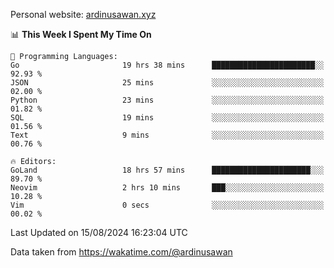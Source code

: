 Personal website: [ardinusawan.xyz](https://ardinusawan.xyz)

<!--START_SECTION:waka-->
📊 **This Week I Spent My Time On** 

```text
💬 Programming Languages: 
Go                       19 hrs 38 mins      ███████████████████████░░   92.93 % 
JSON                     25 mins             ░░░░░░░░░░░░░░░░░░░░░░░░░   02.00 % 
Python                   23 mins             ░░░░░░░░░░░░░░░░░░░░░░░░░   01.82 % 
SQL                      19 mins             ░░░░░░░░░░░░░░░░░░░░░░░░░   01.56 % 
Text                     9 mins              ░░░░░░░░░░░░░░░░░░░░░░░░░   00.76 % 

🔥 Editors: 
GoLand                   18 hrs 57 mins      ██████████████████████░░░   89.70 % 
Neovim                   2 hrs 10 mins       ███░░░░░░░░░░░░░░░░░░░░░░   10.28 % 
Vim                      0 secs              ░░░░░░░░░░░░░░░░░░░░░░░░░   00.02 % 
```


 Last Updated on 15/08/2024 16:23:04 UTC
<!--END_SECTION:waka-->
Data taken from https://wakatime.com/@ardinusawan
